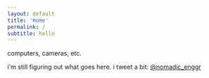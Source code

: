 ```yaml
---
layout: default
title: 'Home'
permalink: /
subtitle: hello
---
```


computers, cameras, etc.

i'm still figuring out what goes here. i tweet a bit: [@nomadic_enggr](http://www.twitter.com/nomadic_enggr)
